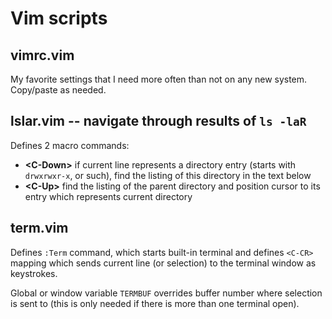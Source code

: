 ﻿# Vim scripts

## vimrc.vim

My favorite settings that I need more often than not on any new system.
Copy/paste as needed.

## lslar.vim -- navigate through results of `ls -laR`

Defines 2 macro commands:

- **&lt;C-Down>** if current line represents a directory entry (starts with `drwxrwxr-x`, or such), find the listing of this directory in the text below
- **&lt;C-Up>** find the listing of the parent directory and position cursor to its entry which represents current directory

## term.vim

Defines `:Term` command, which starts built-in terminal and defines `<C-CR>` mapping which sends current line (or selection) to the terminal window as keystrokes.

Global or window variable `TERMBUF` overrides buffer number where selection is sent to (this is only needed if there is more than one terminal open).

